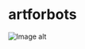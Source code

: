 # artforbots
![Image alt](https://github.com/{username}/{https://ibb.co/56bFMTZ}/raw/{branch}/{path}/image.png)
